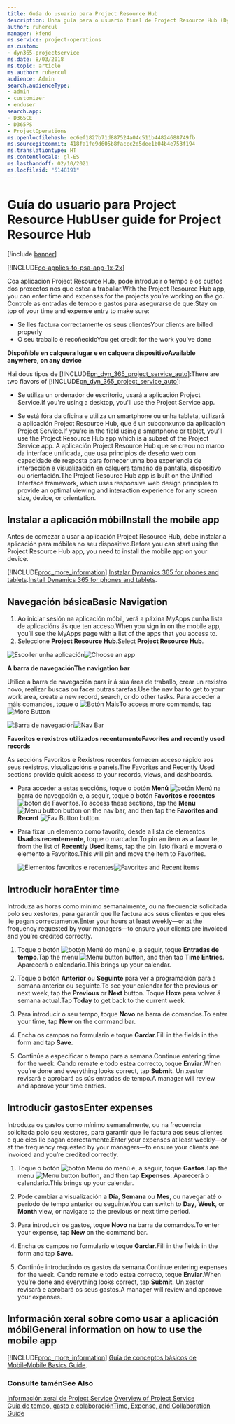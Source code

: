 ```yaml
---
title: Guía do usuario para Project Resource Hub
description: Unha guía para o usuario final de Project Resource Hub (Dynamics 365 for Project Service) | MicrosoftDocs
author: ruhercul
manager: kfend
ms.service: project-operations
ms.custom:
- dyn365-projectservice
ms.date: 8/03/2018
ms.topic: article
ms.author: ruhercul
audience: Admin
search.audienceType:
- admin
- customizer
- enduser
search.app:
- D365CE
- D365PS
- ProjectOperations
ms.openlocfilehash: ec6ef1827b71d887524a04c511b44824688749fb
ms.sourcegitcommit: 418fa1fe9d605b8faccc2d5dee1b04b4e753f194
ms.translationtype: HT
ms.contentlocale: gl-ES
ms.lasthandoff: 02/10/2021
ms.locfileid: "5148191"
---
```

# <a name="user-guide-for-project-resource-hub"></a><span data-ttu-id="98901-103">Guía do usuario para Project Resource Hub</span><span class="sxs-lookup"><span data-stu-id="98901-103">User guide for Project Resource Hub</span></span>

[!include [banner](../includes/psa-now-project-operations.md)]

[!INCLUDE[cc-applies-to-psa-app-1x-2x](../includes/cc-applies-to-psa-app-1x-2x.md)]

<span data-ttu-id="98901-104">Coa aplicación Project Resource Hub, pode introducir o tempo e os custos dos proxectos nos que estea a traballar.</span><span class="sxs-lookup"><span data-stu-id="98901-104">With the Project Resource Hub app, you can enter time and expenses for the projects you’re working on the go.</span></span> <span data-ttu-id="98901-105">Controle as entradas de tempo e gastos para asegurarse de que:</span><span class="sxs-lookup"><span data-stu-id="98901-105">Stay on top of your time and expense entry to make sure:</span></span>

- <span data-ttu-id="98901-106">Se lles factura correctamente os seus clientes</span><span class="sxs-lookup"><span data-stu-id="98901-106">Your clients are billed properly</span></span>
- <span data-ttu-id="98901-107">O seu traballo é recoñecido</span><span class="sxs-lookup"><span data-stu-id="98901-107">You get credit for the work you’ve done</span></span>

<span data-ttu-id="98901-108">**Dispoñible en calquera lugar e en calquera dispositivo**</span><span class="sxs-lookup"><span data-stu-id="98901-108">**Available anywhere, on any device**</span></span>

<span data-ttu-id="98901-109">Hai dous tipos de [!INCLUDE[pn_dyn_365_project_service_auto](../includes/pn-dyn-365-project-service-auto.md)]:</span><span class="sxs-lookup"><span data-stu-id="98901-109">There are two flavors of [!INCLUDE[pn_dyn_365_project_service_auto](../includes/pn-dyn-365-project-service-auto.md)]:</span></span> 

- <span data-ttu-id="98901-110">Se utiliza un ordenador de escritorio, usará a aplicación Project Service.</span><span class="sxs-lookup"><span data-stu-id="98901-110">If you're using a desktop, you'll use the Project Service app.</span></span> 

- <span data-ttu-id="98901-111">Se está fóra da oficina e utiliza un smartphone ou unha tableta, utilizará a aplicación Project Resource Hub, que é un subconxunto da aplicación Project Service.</span><span class="sxs-lookup"><span data-stu-id="98901-111">If you’re in the field using a smartphone or tablet, you’ll use the Project Resource Hub app which is a subset of the Project Service  app.</span></span> <span data-ttu-id="98901-112">A aplicación Project Resource Hub que se creou no marco da interface unificada, que usa principios de deseño web con capacidade de resposta para fornecer unha boa experiencia de interacción e visualización en calquera tamaño de pantalla, dispositivo ou orientación.</span><span class="sxs-lookup"><span data-stu-id="98901-112">The Project Resource Hub app is built on the Unified Interface framework, which uses responsive web design principles to provide an optimal viewing and interaction experience for any screen size, device, or orientation.</span></span> 


## <a name="install-the-mobile-app"></a><span data-ttu-id="98901-113">Instalar a aplicación móbil</span><span class="sxs-lookup"><span data-stu-id="98901-113">Install the mobile app</span></span>
<span data-ttu-id="98901-114">Antes de comezar a usar a aplicación Project Resource Hub, debe instalar a aplicación para móbiles no seu dispositivo.</span><span class="sxs-lookup"><span data-stu-id="98901-114">Before you can start using the Project Resource Hub app, you need to install the mobile app on your device.</span></span> 

[!INCLUDE[proc_more_information](../includes/proc-more-information.md)] <span data-ttu-id="98901-115">[Instalar Dynamics 365 for phones and tablets](https://docs.microsoft.com/dynamics365/mobile-app/install-dynamics-365-for-phones-and-tablets).</span><span class="sxs-lookup"><span data-stu-id="98901-115">[Install Dynamics 365 for phones and tablets](https://docs.microsoft.com/dynamics365/mobile-app/install-dynamics-365-for-phones-and-tablets).</span></span>

## <a name="basic-navigation"></a><span data-ttu-id="98901-116">Navegación básica</span><span class="sxs-lookup"><span data-stu-id="98901-116">Basic Navigation</span></span>
1.  <span data-ttu-id="98901-117">Ao iniciar sesión na aplicación móbil, verá a páxina MyApps cunha lista de aplicacións ás que ten acceso.</span><span class="sxs-lookup"><span data-stu-id="98901-117">When you sign in on the mobile app, you’ll see the MyApps page with a list of the apps that you access to.</span></span> 
2.  <span data-ttu-id="98901-118">Seleccione **Project Resource Hub**.</span><span class="sxs-lookup"><span data-stu-id="98901-118">Select **Project Resource Hub**.</span></span>

<span data-ttu-id="98901-119">![Escoller unha aplicación](media/chooseApp_1.png "Escoller unha aplicación")</span><span class="sxs-lookup"><span data-stu-id="98901-119">![Choose an app](media/chooseApp_1.png "Choose an app")</span></span>

<span data-ttu-id="98901-120">**A barra de navegación**</span><span class="sxs-lookup"><span data-stu-id="98901-120">**The navigation bar**</span></span>

<span data-ttu-id="98901-121">Utilice a barra de navegación para ir á súa área de traballo, crear un rexistro novo, realizar buscas ou facer outras tarefas.</span><span class="sxs-lookup"><span data-stu-id="98901-121">Use the nav bar to get to your work area, create a new record, search, or do other tasks.</span></span> <span data-ttu-id="98901-122">Para acceder a máis comandos, toque o ![Botón Máis](media/MoreButton.png "Botón Máis")</span><span class="sxs-lookup"><span data-stu-id="98901-122">To access more commands, tap ![More Button](media/MoreButton.png "More Button")</span></span>

<span data-ttu-id="98901-123">![Barra de navegación](media/NavBar_2.png "Barra de navegación")</span><span class="sxs-lookup"><span data-stu-id="98901-123">![Nav Bar](media/NavBar_2.png "Nav Bar")</span></span>

<span data-ttu-id="98901-124">**Favoritos e rexistros utilizados recentemente**</span><span class="sxs-lookup"><span data-stu-id="98901-124">**Favorites and recently used records**</span></span>

<span data-ttu-id="98901-125">As seccións Favoritos e Rexistros recentes fornecen acceso rápido aos seus rexistros, visualizacións e paneis.</span><span class="sxs-lookup"><span data-stu-id="98901-125">The Favorites and Recently Used sections provide quick access to your records, views, and dashboards.</span></span> 

- <span data-ttu-id="98901-126">Para acceder a estas seccións, toque o botón **Menú** ![botón Menú](media/MenuButton.png "Botón do menú") na barra de navegación e, a seguir, toque o botón **Favoritos e recentes** ![botón de Favoritos](media/FavButton.png "Botón Fav").</span><span class="sxs-lookup"><span data-stu-id="98901-126">To access these sections, tap the **Menu** ![Menu button](media/MenuButton.png "Menu button") button on the nav bar, and then tap the **Favorites and Recent** ![Fav Button](media/FavButton.png "Fav Button") button.</span></span>

- <span data-ttu-id="98901-127">Para fixar un elemento como favorito, desde a lista de elementos **Usados recentemente**, toque o marcador.</span><span class="sxs-lookup"><span data-stu-id="98901-127">To pin an item as a favorite, from the list of **Recently Used** items, tap the pin.</span></span> <span data-ttu-id="98901-128">Isto fixará e moverá o elemento a Favoritos.</span><span class="sxs-lookup"><span data-stu-id="98901-128">This will pin and move the item to Favorites.</span></span>

  <span data-ttu-id="98901-129">![Elementos favoritos e recentes](media/Favs_3.png "Elementos favoritos e recentes")</span><span class="sxs-lookup"><span data-stu-id="98901-129">![Favorites and Recent items](media/Favs_3.png "Favorites and Recent items")</span></span>
 
## <a name="enter-time"></a><span data-ttu-id="98901-130">Introducir hora</span><span class="sxs-lookup"><span data-stu-id="98901-130">Enter time</span></span>
<span data-ttu-id="98901-131">Introduza as horas como mínimo semanalmente, ou na frecuencia solicitada polo seu xestores, para garantir que lle factura aos seus clientes e que eles lle pagan correctamente.</span><span class="sxs-lookup"><span data-stu-id="98901-131">Enter your hours at least weekly—or at the frequency requested by your managers—to ensure your clients are invoiced and you’re credited correctly.</span></span>

1. <span data-ttu-id="98901-132">Toque o botón ![botón Menú](media/MenuButton.png "Botón do menú") do menú e, a seguir, toque **Entradas de tempo**.</span><span class="sxs-lookup"><span data-stu-id="98901-132">Tap the menu ![Menu button](media/MenuButton.png "Menu button") button, and then tap **Time Entries**.</span></span> <span data-ttu-id="98901-133">Aparecerá o calendario.</span><span class="sxs-lookup"><span data-stu-id="98901-133">This brings up your calendar.</span></span>

2. <span data-ttu-id="98901-134">Toque o botón **Anterior** ou **Seguinte** para ver a programación para a semana anterior ou seguinte.</span><span class="sxs-lookup"><span data-stu-id="98901-134">To see your calendar for the previous or next week, tap the **Previous** or **Next** button.</span></span> <span data-ttu-id="98901-135">Toque **Hoxe** para volver á semana actual.</span><span class="sxs-lookup"><span data-stu-id="98901-135">Tap **Today** to get back to the current week.</span></span>

3. <span data-ttu-id="98901-136">Para introducir o seu tempo, toque **Novo** na barra de comandos.</span><span class="sxs-lookup"><span data-stu-id="98901-136">To enter your time, tap **New** on the command bar.</span></span> 

4. <span data-ttu-id="98901-137">Encha os campos no formulario e toque **Gardar**.</span><span class="sxs-lookup"><span data-stu-id="98901-137">Fill in the fields in the form and tap **Save**.</span></span>

5. <span data-ttu-id="98901-138">Continúe a especificar o tempo para a semana.</span><span class="sxs-lookup"><span data-stu-id="98901-138">Continue entering time for the week.</span></span> <span data-ttu-id="98901-139">Cando remate e todo estea correcto, toque **Enviar**.</span><span class="sxs-lookup"><span data-stu-id="98901-139">When you’re done and everything looks correct, tap **Submit**.</span></span> <span data-ttu-id="98901-140">Un xestor revisará e aprobará as sús entradas de tempo.</span><span class="sxs-lookup"><span data-stu-id="98901-140">A manager will review and approve your time entries.</span></span>

## <a name="enter-expenses"></a><span data-ttu-id="98901-141">Introducir gastos</span><span class="sxs-lookup"><span data-stu-id="98901-141">Enter expenses</span></span> 
<span data-ttu-id="98901-142">Introduza os gastos como mínimo semanalmente, ou na frecuencia solicitada polo seu xestores, para garantir que lle factura aos seus clientes e que eles lle pagan correctamente.</span><span class="sxs-lookup"><span data-stu-id="98901-142">Enter your expenses at least weekly—or at the frequency requested by your managers—to ensure your clients are invoiced and you’re credited correctly.</span></span>

1. <span data-ttu-id="98901-143">Toque o botón ![botón Menú](media/MenuButton.png "Botón do menú") do menú e, a seguir, toque **Gastos**.</span><span class="sxs-lookup"><span data-stu-id="98901-143">Tap the menu ![Menu button](media/MenuButton.png "Menu button") button, and then tap **Expenses**.</span></span> <span data-ttu-id="98901-144">Aparecerá o calendario.</span><span class="sxs-lookup"><span data-stu-id="98901-144">This brings up your calendar.</span></span>

2. <span data-ttu-id="98901-145">Pode cambiar a visualización a **Día**, **Semana** ou **Mes**, ou navegar até o período de tempo anterior ou seguinte.</span><span class="sxs-lookup"><span data-stu-id="98901-145">You can switch to **Day**, **Week**, or **Month** view, or navigate to the previous or next time period.</span></span> 

3. <span data-ttu-id="98901-146">Para introducir os gastos, toque **Novo** na barra de comandos.</span><span class="sxs-lookup"><span data-stu-id="98901-146">To enter your expense, tap **New** on the command bar.</span></span> 

4. <span data-ttu-id="98901-147">Encha os campos no formulario e toque **Gardar**.</span><span class="sxs-lookup"><span data-stu-id="98901-147">Fill in the fields in the form and tap **Save**.</span></span>

5. <span data-ttu-id="98901-148">Continúe introducindo os gastos da semana.</span><span class="sxs-lookup"><span data-stu-id="98901-148">Continue entering expenses for the week.</span></span> <span data-ttu-id="98901-149">Cando remate e todo estea correcto, toque **Enviar**.</span><span class="sxs-lookup"><span data-stu-id="98901-149">When you’re done and everything looks correct, tap **Submit**.</span></span> <span data-ttu-id="98901-150">Un xestor revisará e aprobará os seus gastos.</span><span class="sxs-lookup"><span data-stu-id="98901-150">A manager will review and approve your expenses.</span></span>

## <a name="general-information-on-how-to-use-the-mobile-app"></a><span data-ttu-id="98901-151">Información xeral sobre como usar a aplicación móbil</span><span class="sxs-lookup"><span data-stu-id="98901-151">General information on how to use the mobile app</span></span> 
[!INCLUDE[proc_more_information](../includes/proc-more-information.md)] <span data-ttu-id="98901-152">[Guía de conceptos básicos de Mobile](https://docs.microsoft.com/dynamics365/mobile-app/dynamics-365-phones-tablets-users-guide)</span><span class="sxs-lookup"><span data-stu-id="98901-152">[Mobile Basics Guide](https://docs.microsoft.com/dynamics365/mobile-app/dynamics-365-phones-tablets-users-guide).</span></span>

### <a name="see-also"></a><span data-ttu-id="98901-153">Consulte tamén</span><span class="sxs-lookup"><span data-stu-id="98901-153">See Also</span></span>  
 <span data-ttu-id="98901-154">[Información xeral de Project Service](../psa/overview.md) </span><span class="sxs-lookup"><span data-stu-id="98901-154">[Overview of Project Service](../psa/overview.md) </span></span>  
 [<span data-ttu-id="98901-155">Guía de tempo, gasto e colaboración</span><span class="sxs-lookup"><span data-stu-id="98901-155">Time, Expense, and Collaboration Guide</span></span>](../psa/time-expense-collaboration-guide.md)   
 
